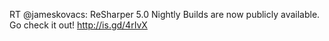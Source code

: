 <!--
id: 217757774
link: http://kevinisom.info/post/217757774/rt-jameskovacs-resharper-5-0-nightly-builds-are
slug: rt-jameskovacs-resharper-5-0-nightly-builds-are
date: Tue Oct 20 2009 16:23:11 GMT+1300 (NZDT)
raw: {"blog_name":"kevinisom","id":217757774,"post_url":"http://kevinisom.info/post/217757774/rt-jameskovacs-resharper-5-0-nightly-builds-are","slug":"rt-jameskovacs-resharper-5-0-nightly-builds-are","type":"text","date":"2009-10-20 03:23:11 GMT","timestamp":1256008991,"state":"published","format":"html","reblog_key":"ZEUPy6OB","tags":[],"short_url":"http://tmblr.co/Zw68YyC_hXE","highlighted":[],"feed_item":"http://twitter.com/kev_nz/statuses/5008475882","from_feed_id":"650289","note_count":0,"title":null,"body":"<p>RT @jameskovacs: ReSharper 5.0 Nightly Builds are now publicly available. Go check it out! <a href=\"http://is.gd/4rIvX\" target=\"_blank\">http://is.gd/4rIvX</a></p>"}
publish: 2009-10-020
tags: 
title: null
-->


RT @jameskovacs: ReSharper 5.0 Nightly Builds are now publicly
available. Go check it out! <http://is.gd/4rIvX>


